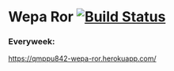# Wepa Ror [![Build Status](https://travis-ci.org/Qmppu842/WepaRor.svg?branch=master)](https://travis-ci.org/Qmppu842/WepaRor)
### Everyweek:
https://qmppu842-wepa-ror.herokuapp.com/
